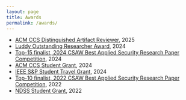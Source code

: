 ```yaml
---
layout: page
title: Awards
permalink: /awards/
---
```


* [ACM CCS Distinguished Artifact Reviewer](https://www.sigsac.org/ccs/CCS2025/awards/), 2025
* [Luddy Outstanding Researcher Award](), 2024
* [Top-15 finalist, 2024 CSAW Best Applied Security Research Paper Competition](https://www.csaw.io/research), 2024
* [ACM CCS Student Grant](https://www.sigsac.org/ccs/CCS2024/attending/conference-grants.html), 2024 
* [IEEE S&P Student Travel Grant](https://sp2024.ieee-security.org/travelgrants.html), 2024
* [Top-10 finalist, 2022 CSAW Best Applied Security Research Paper Competition](https://www.csaw.io/research), 2022
* [NDSS Student Grant](https://www.ndss-symposium.org/ndss2022/attend/student-grant/), 2022

